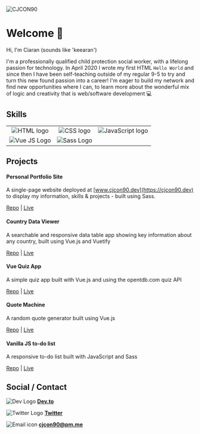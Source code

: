 ![CJCON90](https://res.cloudinary.com/cjcon90/image/upload/v1598902655/github_readme/github_cover_ai5g6d.png)

# Welcome :wave:

Hi, I'm Ciaran (sounds like 'keearan')

I'm a professionally qualified child protection social worker, with a lifelong passion for technology. In April 2020 I wrote my first HTML `Hello World` and since then I have been self-teaching outside of my regular 9-5 to try and turn this new found passion into a career! I'm eager to build my network and find new opportunities where I can, to learn more about the wonderful mix of logic and creativity that is web/software development  :computer:

## Skills

<table width="500px" style="text-align: center">
         <tr>
            <td><img src="https://res.cloudinary.com/cjcon90/image/upload/v1598903862/github_readme/html_bslgow.png" alt="HTML logo" /></td>
            <td><img src="https://res.cloudinary.com/cjcon90/image/upload/v1598903862/github_readme/css_nijmid.png" alt="CSS logo" /></td>
            <td><img src="https://res.cloudinary.com/cjcon90/image/upload/v1598903862/github_readme/js_lurznj.png" alt="JavaScript logo" /></td>
         </tr>
         <tr>
            <td><img src="https://res.cloudinary.com/cjcon90/image/upload/v1598904554/github_readme/vue_qykigh.png" alt="Vue JS Logo" /></td>
            <td><img src="https://res.cloudinary.com/cjcon90/image/upload/v1598903862/github_readme/sass_nkffqh.png" alt="Sass Logo" /></td>
         </tr>
      </table>



## Projects

#### Personal Portfolio Site

A single-page website deployed at [www.cjcon90.dev](https://cjcon90.dev) to display my information, skills & projects - built using Sass.

[Repo](https://github.com/cjcon90/personal-portfolio-cjcon90) | [Live](https://cjcon90.dev)

#### Country Data Viewer

A searchable and responsive data table app showing key information about any country, built using Vue.js and Vuetify

[Repo](https://github.com/cjcon90/country-data-viewer) | [Live](https://cjcon90.github.io/country-data-viewer/)

#### Vue Quiz App

A simple quiz app built with Vue.js and using the opentdb.com quiz API

[Repo](https://github.com/cjcon90/vue-quiz-app) | [Live](https://cjcon90.github.io/vue-quiz-app/)

#### Quote Machine

A random quote generator built using Vue.js

[Repo](https://github.com/cjcon90/quote-machine-vuejs) | [Live](https://cjcon90.github.io/quote-machine-vuejs/)


#### Vanilla JS to-do list

A responsive to-do list built with JavaScript and Sass

[Repo](https://github.com/cjcon90/vanillaJS_todo_list) | [Live](https://cjcon90.github.io/vanillaJS_todo_list/)



## Social / Contact

![Dev Logo](https://res.cloudinary.com/cjcon90/image/upload/v1598914894/github_readme/dev_ieciqz.png)		**[Dev.to](https://dev.to/cjcon90)**

![Twitter Logo](https://res.cloudinary.com/cjcon90/image/upload/v1598914894/github_readme/twitter_gmbzoo.png)        **[Twitter](https://twitter.com/cjcon90)**

![Email icon](https://res.cloudinary.com/cjcon90/image/upload/v1598914894/github_readme/email_sctosf.png)		**[cjcon90@pm.me](mailto:cjcon90@pm.me)**






<!--
**cjcon90/cjcon90** is a ✨ _special_ ✨ repository because its `README.md` (this file) appears on your GitHub profile.

Here are some ideas to get you started:

- 🔭 I’m currently working on ...
- 🌱 I’m currently learning ...
- 👯 I’m looking to collaborate on ...
- 🤔 I’m looking for help with ...
- 💬 Ask me about ...
- 📫 How to reach me: ...
- 😄 Pronouns: ...
- ⚡ Fun fact: ...
-->
